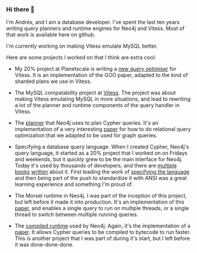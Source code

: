 ### Hi there 👋

I'm Andrés, and I am a database developer. I've spent the last ten years writing query planners and runtime engines for Neo4j and Vitess. Most of that work is available here on github.

I'm currently working on making Vitess emulate MySQL better.

Here are some projects I worked on that I think are extra cool:

   * My 20% project at Planetscale is writing a [new query optimiser](https://github.com/vitessio/vitess/issues/7280) for Vitess. It is an implementation of the GOO paper, adapted to the kind of sharded plans we use in Vitess.
   
   * The MySQL compatability project at [Vitess](https://github.com/vitessio/vitess/). The project was about making Vitess emulating MySQL in more situations, and lead to rewriting a lot of the planner and runtime components of the query handler in Vitess.

   * The [planner](https://github.com/neo4j/neo4j/tree/4.2/community/cypher/cypher-planner/src/main/scala/org/neo4j/cypher/internal/compiler/planner/logical) that Neo4j uses to plan Cypher queries. It's an implementation of a very interesting [paper](https://citeseerx.ist.psu.edu/viewdoc/download?doi=10.1.1.43.4235&rep=rep1&type=pdf) for how to do relational query optimization that we adapted to be used for graph queries.
   
   * Specifying a database query language. When I created Cypher, Neo4j's query language, it started as a 20% project that I worked on on Fridays and weekends, but it quickly grew to be the main interface for Neo4j. Today it's used by thousands of developers, and there are [multiple](https://www.amazon.com/dp/B089DSXN3Q) [books](https://www.amazon.com/dp/B00KCHOXZE) [written](https://www.amazon.com/dp/B083ND9B27) about it. First leading the work of [specifying the language](https://github.com/opencypher/openCypher) and then being part of the push to standardize it with ANSI was a great learning experience and something I'm proud of.
   
   * The Morsel runtime in Neo4j. I was part of the inception of this project, but left before it made it into production. It's an implementation of this [paper](http://cs.brown.edu/~kayhan/papers/morsel_cp.pdf), and enables a single query to run on multiple threads, or a single thread to switch between multiple running queries.

   * The [compiled runtime](https://github.com/neo4j/neo4j/tree/3.2/enterprise/cypher/cypher-compiled-runtime-3.2/src/main/scala/org/neo4j/cypher/internal/compiled_runtime/v3_2) used by Neo4j. Again, it's the implementation of a [paper](https://w6113.github.io/files/papers/p539-neumann.pdf). It allows Cypher queries to be compiled to bytecode to run faster. This is another project that I was part of during it's start, but I left before it was done-done-done.
